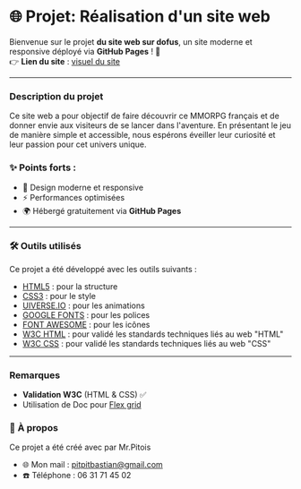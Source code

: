 # 🌐 **Projet**: Réalisation d'un site web  

Bienvenue sur le projet **du site web sur dofus**, un site moderne et responsive déployé via **GitHub Pages** ! 🚀  
👉 **Lien du site** : [visuel du site](https://patatecosmique.github.io/DOFUS/)  

---
### **Description du projet**

Ce site web a pour objectif de faire découvrir ce MMORPG français et de donner envie aux visiteurs de se lancer dans l'aventure.
En présentant le jeu de manière simple et accessible, nous espérons éveiller leur curiosité et leur passion pour cet univers unique.

### ✨ **Points forts** :  
- 🎨 Design moderne et responsive  
- ⚡ Performances optimisées  
- 🌍 Hébergé gratuitement via **GitHub Pages**  

---
### 🛠️ **Outils utilisés**
Ce projet a été développé avec les outils suivants :

- [HTML5](https://fr.wikipedia.org/wiki/HTML5) : pour la structure
- [CSS3](https://fr.wikipedia.org/wiki/Feuilles_de_style_en_cascade) : pour le style
- [UIVERSE.IO](https://uiverse.io/) : pour les animations
- [GOOGLE FONTS](https://fonts.google.com/) : pour les polices
- [FONT AWESOME](https://fontawesome.com/) : pour les icônes
- [W3C HTML](https://validator.w3.org/) :  pour validé les standards techniques liés au web "HTML"
- [W3C CSS](https://jigsaw.w3.org/css-validator/) : pour validé les standards techniques liés au web "CSS"


---
### **Remarques**

- **Validation W3C** (HTML & CSS) ✅
- Utilisation de Doc pour [Flex grid](https://developer.mozilla.org/en-US/docs/Web/CSS/CSS_grid_layout/Relationship_of_grid_layout_with_other_layout_methods)


### 📝 **À propos**

Ce projet a été créé avec  par Mr.Pitois

- 🌐 Mon mail : pitpitbastian@gmail.com
- ☎️ Téléphone : 06 31 71 45 02









